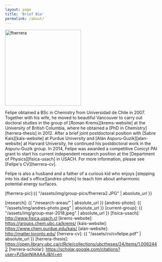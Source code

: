 ```yaml
---
layout: page
title: 'Brief Bio'
permalink: /about/
---
```


<img src="{{absolute_url}}/assets/img/group-pics/fherrera2.JPG" alt="fherrera" width="250"/>

Felipe obtained a BSc in Chemistry from Universidad de Chile in 2007. Together with his wife, he moved to beautiful Vancouver to carry out doctoral studies in the group of [Roman Krems][krems-website] at the University of British Columbia, where he obtained a [PhD in Chemistry][herrera-thesis] in 2012. After a brief joint postdoctoral position with [Sabre Kais][kais-website] at Purdue University and [Alán Aspuru-Guzik][alan-website] at Harvard University, he continued his postdoctoral work in the Aspuru-Guzik group. In 2014, Felipe was awarded a competitive Conicyt PAI grant to start his current independent research position at the [Department of Physics][fisica-usach] in USACH. For more information, please see [Felipe's CV][herrera-cv].

Felipe is also a husband and a father of a curious kid who enjoys [stepping into his dad´s office][andres-photo] to teach him about anharmonic potential energy surfaces.


[fherrera-pic]:{{ "/assets/img/group-pics/fherrera2.JPG" | absolute_url }} 

[research]: {{ "/research-areas/" | absolute_url }}
[andres-photo]: {{ "/assets/img/andres-photo.jpeg" | absolute_url }}
[current-group]: {{ "/assets/img/group-mar-2018.jpeg" | absolute_url }}
[fisica-usach]: http://www.fisica.usach.cl
[krems-website]: https://groups.chem.ubc.ca/krems/ 
[kais-website]: https://www.chem.purdue.edu/kais/
[alan-website]: http://matter.toronto.edu/
[herrera-cv]: {{ "/assets/cv/cvfelipe.pdf" | absolute_url }}
[herrera-thesis]: https://open.library.ubc.ca/cIRcle/collections/ubctheses/24/items/1.0062442
[herrera-scholar]: https://scholar.google.com/citations?user=PJSqnNIAAAAJ&hl=en
